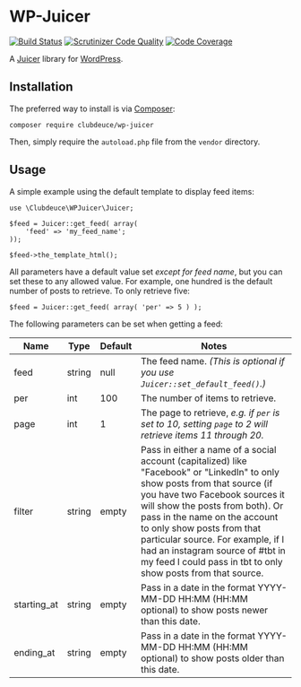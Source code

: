 # WP-Juicer

[![Build Status](https://travis-ci.org/clubdeuce/wp-juicer.svg?branch=master)](https://travis-ci.org/clubdeuce/wp-juicer)
[![Scrutinizer Code Quality](https://scrutinizer-ci.com/g/clubdeuce/wp-juicer/badges/quality-score.png?b=master)](https://scrutinizer-ci.com/g/clubdeuce/wp-juicer/?branch=master)
[![Code Coverage](https://scrutinizer-ci.com/g/clubdeuce/wp-juicer/badges/coverage.png?b=master)](https://scrutinizer-ci.com/g/clubdeuce/wp-juicer/?branch=master)

A [Juicer](https://juicer.io) library for [WordPress](https://wordpress.org).

## Installation

The preferred way to install is via [Composer](https://getcomposer.org):

```
composer require clubdeuce/wp-juicer
```

Then, simply require the `autoload.php` file from the `vendor` directory.

## Usage

A simple example using the default template to display feed items:

```
use \Clubdeuce\WPJuicer\Juicer;

$feed = Juicer::get_feed( array(
    'feed' => 'my_feed_name';
));

$feed->the_template_html();
```

All parameters have a default value set _*except for feed name*_, but
you can set these to any allowed value. For example, one hundred is the 
default number of posts to retrieve. To only retrieve five:

```
$feed = Juicer::get_feed( array( 'per' => 5 ) );
```

The following parameters can be set when getting a feed:

|Name|Type|Default|Notes|
|---|---|---|----|
|feed|string|null|The feed name. _*(This is optional if you use `Juicer::set_default_feed()`.)*_|
|per|int|100|The number of items to retrieve.|
|page|int|1|The page to retrieve, *e.g. if `per` is set to 10, setting `page` to 2 will retrieve items 11 through 20.*|
|filter|string|empty|Pass in either a name of a social account (capitalized) like "Facebook" or "LinkedIn" to only show posts from that source (if you have two Facebook sources it will show the posts from both). Or pass in the name on the account to only show posts from that particular source. For example, if I had an instagram source of #tbt in my feed I could pass in tbt to only show posts from that source.|
|starting_at|string|empty|Pass in a date in the format YYYY-MM-DD HH:MM (HH:MM optional) to show posts newer than this date.|
|ending_at|string|empty|Pass in a date in the format YYYY-MM-DD HH:MM (HH:MM optional) to show posts older than this date.|
